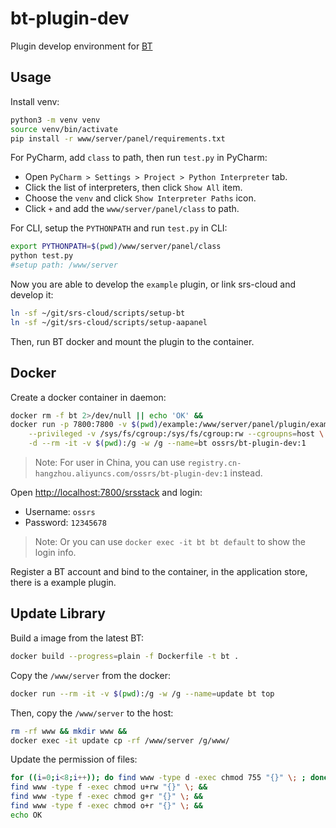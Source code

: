 # bt-plugin-dev

Plugin develop environment for [BT](https://bt.cn)

## Usage

Install venv:

```bash
python3 -m venv venv
source venv/bin/activate
pip install -r www/server/panel/requirements.txt
```

For PyCharm, add `class` to path, then run `test.py` in PyCharm:

* Open `PyCharm > Settings > Project > Python Interpreter` tab.
* Click the list of interpreters, then click `Show All` item.
* Choose the `venv` and click `Show Interpreter Paths` icon.
* Click `+` and add the `www/server/panel/class` to path.

For CLI, setup the `PYTHONPATH` and run `test.py` in CLI:

```bash
export PYTHONPATH=$(pwd)/www/server/panel/class
python test.py
#setup path: /www/server
```

Now you are able to develop the `example` plugin, or link srs-cloud and develop it:

```bash
ln -sf ~/git/srs-cloud/scripts/setup-bt
ln -sf ~/git/srs-cloud/scripts/setup-aapanel
```

Then, run BT docker and mount the plugin to the container.

## Docker

Create a docker container in daemon:

```bash
docker rm -f bt 2>/dev/null || echo 'OK' &&
docker run -p 7800:7800 -v $(pwd)/example:/www/server/panel/plugin/example \
    --privileged -v /sys/fs/cgroup:/sys/fs/cgroup:rw --cgroupns=host \
    -d --rm -it -v $(pwd):/g -w /g --name=bt ossrs/bt-plugin-dev:1
```

> Note: For user in China, you can use `registry.cn-hangzhou.aliyuncs.com/ossrs/bt-plugin-dev:1` instead.

Open [http://localhost:7800/srsstack](http://localhost:7800/srsstack) and login:

* Username: `ossrs`
* Password: `12345678`

> Note: Or you can use `docker exec -it bt bt default` to show the login info.

Register a BT account and bind to the container, in the application store, there is a example plugin.

## Update Library

Build a image from the latest BT:

```bash
docker build --progress=plain -f Dockerfile -t bt .
```

Copy the `/www/server` from the docker:

```bash
docker run --rm -it -v $(pwd):/g -w /g --name=update bt top
```

Then, copy the `/www/server` to the host:

```bash
rm -rf www && mkdir www &&
docker exec -it update cp -rf /www/server /g/www/
```

Update the permission of files:

```bash
for ((i=0;i<8;i++)); do find www -type d -exec chmod 755 "{}" \; ; done &&
find www -type f -exec chmod u+rw "{}" \; &&
find www -type f -exec chmod g+r "{}" \; &&
find www -type f -exec chmod o+r "{}" \; &&
echo OK
```
